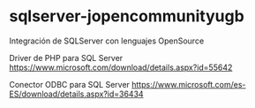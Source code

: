 ﻿# sqlserver-jopencommunityugb
Integración de SQLServer con lenguajes OpenSource

Driver de PHP para SQL Server
https://www.microsoft.com/download/details.aspx?id=55642

Conector ODBC para SQL Server
https://www.microsoft.com/es-ES/download/details.aspx?id=36434